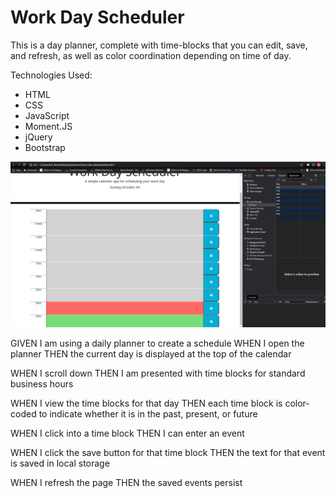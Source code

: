 # Work Day Scheduler

This is a day planner, complete with time-blocks that you can edit, save, and refresh, as well as color coordination depending on time of day.

Technologies Used:
* HTML
* CSS
* JavaScript
* Moment.JS
* jQuery
* Bootstrap

![screenshot1](./images/screenshot.png)

GIVEN I am using a daily planner to create a schedule
WHEN I open the planner
THEN the current day is displayed at the top of the calendar
<!--done-->

WHEN I scroll down
THEN I am presented with time blocks for standard business hours
<!--done-->

WHEN I view the time blocks for that day
THEN each time block is color-coded to indicate whether it is in the past, present, or future
<!--done-->

WHEN I click into a time block
THEN I can enter an event
<!--done-->

WHEN I click the save button for that time block
THEN the text for that event is saved in local storage
<!--done-->

WHEN I refresh the page
THEN the saved events persist
<!--done-->
